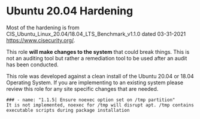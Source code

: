 Ubuntu 20.04 Hardening 
======================

Most of the hardening is from CIS_Ubuntu_Linux_20.04/18.04_LTS_Benchmark_v1.1.0 dated 03-31-2021 https://www.cisecurity.org/.

This role **will make changes to the system** that could break things. This is not an auditing tool but rather a remediation tool to be used after an audit has been conducted.

This role was developed against a clean install of the Ubuntu 20.04 or 18.04 Operating System. 
If you are implementing to an existing system please review this role for any site specific changes that are needed.


```
### - name: "1.1.5| Ensure noexec option set on /tmp partition"
It is not implemented, noexec for /tmp will disrupt apt. /tmp contains executable scripts during package installation
```
